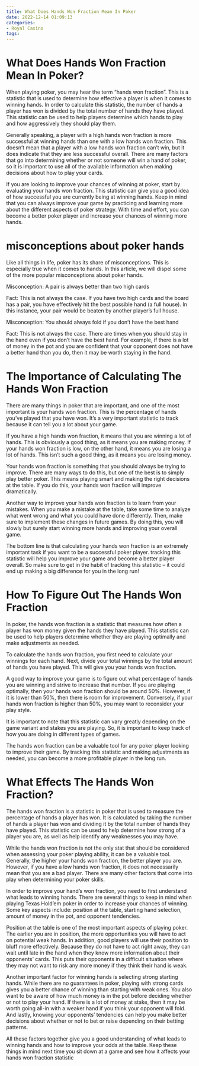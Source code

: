```yaml
---
title: What Does Hands Won Fraction Mean In Poker
date: 2022-12-14 01:09:13
categories:
- Royal Casino
tags:
---
```



#  What Does Hands Won Fraction Mean In Poker?

When playing poker, you may hear the term “hands won fraction”. This is a statistic that is used to determine how effective a player is when it comes to winning hands. In order to calculate this statistic, the number of hands a player has won is divided by the total number of hands they have played. This statistic can be used to help players determine which hands to play and how aggressively they should play them.

Generally speaking, a player with a high hands won fraction is more successful at winning hands than one with a low hands won fraction. This doesn’t mean that a player with a low hands won fraction can’t win, but it does indicate that they are less successful overall. There are many factors that go into determining whether or not someone will win a hand of poker, so it is important to use all of the available information when making decisions about how to play your cards.

If you are looking to improve your chances of winning at poker, start by evaluating your hands won fraction. This statistic can give you a good idea of how successful you are currently being at winning hands. Keep in mind that you can always improve your game by practicing and learning more about the different aspects of poker strategy. With time and effort, you can become a better poker player and increase your chances of winning more hands.

#   misconceptions about poker hands 

Like all things in life, poker has its share of misconceptions. This is especially true when it comes to hands. In this article, we will dispel some of the more popular misconceptions about poker hands.

Misconception: A pair is always better than two high cards

Fact: This is not always the case. If you have two high cards and the board has a pair, you have effectively hit the best possible hand (a full house). In this instance, your pair would be beaten by another player’s full house.

Misconception: You should always fold if you don’t have the best hand

Fact: This is not always the case. There are times when you should stay in the hand even if you don’t have the best hand. For example, if there is a lot of money in the pot and you are confident that your opponent does not have a better hand than you do, then it may be worth staying in the hand.

#  The Importance of Calculating The Hands Won Fraction

There are many things in poker that are important, and one of the most important is your hands won fraction. This is the percentage of hands you’ve played that you have won. It’s a very important statistic to track because it can tell you a lot about your game.

If you have a high hands won fraction, it means that you are winning a lot of hands. This is obviously a good thing, as it means you are making money. If your hands won fraction is low, on the other hand, it means you are losing a lot of hands. This isn’t such a good thing, as it means you are losing money.

Your hands won fraction is something that you should always be trying to improve. There are many ways to do this, but one of the best is to simply play better poker. This means playing smart and making the right decisions at the table. If you do this, your hands won fraction will improve dramatically.

Another way to improve your hands won fraction is to learn from your mistakes. When you make a mistake at the table, take some time to analyze what went wrong and what you could have done differently. Then, make sure to implement these changes in future games. By doing this, you will slowly but surely start winning more hands and improving your overall game.

The bottom line is that calculating your hands won fraction is an extremely important task if you want to be a successful poker player. tracking this statistic will help you improve your game and become a better player overall. So make sure to get in the habit of tracking this statistic – it could end up making a big difference for you in the long run!

#  How To Figure Out The Hands Won Fraction

In poker, the hands won fraction is a statistic that measures how often a player has won money given the hands they have played. This statistic can be used to help players determine whether they are playing optimally and make adjustments as needed.

To calculate the hands won fraction, you first need to calculate your winnings for each hand. Next, divide your total winnings by the total amount of hands you have played. This will give you your hands won fraction.

A good way to improve your game is to figure out what percentage of hands you are winning and strive to increase that number. If you are playing optimally, then your hands won fraction should be around 50%. However, if it is lower than 50%, then there is room for improvement. Conversely, if your hands won fraction is higher than 50%, you may want to reconsider your play style.

It is important to note that this statistic can vary greatly depending on the game variant and stakes you are playing. So, it is important to keep track of how you are doing in different types of games.

The hands won fraction can be a valuable tool for any poker player looking to improve their game. By tracking this statistic and making adjustments as needed, you can become a more profitable player in the long run.

#  What Effects The Hands Won Fraction?

The hands won fraction is a statistic in poker that is used to measure the percentage of hands a player has won. It is calculated by taking the number of hands a player has won and dividing it by the total number of hands they have played. This statistic can be used to help determine how strong of a player you are, as well as help identify any weaknesses you may have.

While the hands won fraction is not the only stat that should be considered when assessing your poker playing ability, it can be a valuable tool. Generally, the higher your hands won fraction, the better player you are. However, if you have a low hands won fraction, it does not necessarily mean that you are a bad player. There are many other factors that come into play when determining your poker skills.

In order to improve your hand’s won fraction, you need to first understand what leads to winning hands. There are several things to keep in mind when playing Texas Hold’em poker in order to increase your chances of winning. Some key aspects include: position at the table, starting hand selection, amount of money in the pot, and opponent tendencies.

Position at the table is one of the most important aspects of playing poker. The earlier you are in position, the more opportunities you will have to act on potential weak hands. In addition, good players will use their position to bluff more effectively. Because they do not have to act right away, they can wait until late in the hand when they know more information about their opponents’ cards. This puts their opponents in a difficult situation where they may not want to risk any more money if they think their hand is weak.

Another important factor for winning hands is selecting strong starting hands. While there are no guarantees in poker, playing with strong cards gives you a better chance of winning than starting with weak ones. You also want to be aware of how much money is in the pot before deciding whether or not to play your hand. If there is a lot of money at stake, then it may be worth going all-in with a weaker hand if you think your opponent will fold. And lastly, knowing your opponents’ tendencies can help you make better decisions about whether or not to bet or raise depending on their betting patterns.

All these factors together give you a good understanding of what leads to winning hands and how to improve your odds at the table. Keep these things in mind next time you sit down at a game and see how it affects your hands won fraction statistic